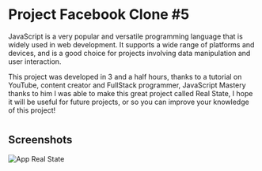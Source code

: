 # Project Facebook Clone #5

JavaScript is a very popular and versatile programming language that is widely used in web development. It supports a wide range of platforms and devices, and is a good choice for projects involving data manipulation and user interaction.

This project was developed in 3 and a half hours, thanks to a tutorial on YouTube, content creator and FullStack programmer, JavaScript Mastery thanks to him I was able to make this great project called Real State, I hope it will be useful for future projects, or so you can improve your knowledge of this project!
#

## Screenshots

![App Real State](https://res.cloudinary.com/dovavvnjx/image/upload/v1676183351/f_xfboge.png)
